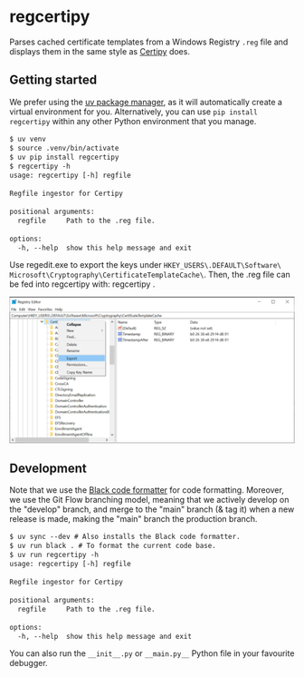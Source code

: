 # regcertipy
Parses cached certificate templates from a Windows Registry `.reg` file and 
displays them in the same style as 
[Certipy](https://github.com/ly4k/Certipy) does.

## Getting started
We prefer using the [uv package manager](https://docs.astral.sh/uv/), as it 
will automatically create a virtual environment for you. Alternatively, you 
can use `pip install regcertipy` within any other Python environment that 
you manage.

```
$ uv venv
$ source .venv/bin/activate
$ uv pip install regcertipy
$ regcertipy -h
usage: regcertipy [-h] regfile

Regfile ingestor for Certipy

positional arguments:
  regfile     Path to the .reg file.

options:
  -h, --help  show this help message and exit
```

Use regedit.exe to export the keys under 
`HKEY_USERS\.DEFAULT\Software\ Microsoft\Cryptography\CertificateTemplateCache\`. 
Then, the .reg file can be fed into regcertipy with: regcertipy <regfile>.

![Example of how to export a .reg file](resources/regedit.png)

## Development
Note that we use the [Black code formatter](https://black.readthedocs.io/en/stable/) 
for code formatting. Moreover, we use the Git Flow branching model, meaning 
that we actively develop on the "develop" branch, and merge to the "main" 
branch (& tag it) when a new release is made, making the "main" branch the 
production branch.

```
$ uv sync --dev # Also installs the Black code formatter.
$ uv run black . # To format the current code base.
$ uv run regcertipy -h
usage: regcertipy [-h] regfile

Regfile ingestor for Certipy

positional arguments:
  regfile     Path to the .reg file.

options:
  -h, --help  show this help message and exit
```

You can also run the `__init__.py` or `__main.py__` Python file in your 
favourite debugger.